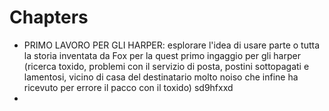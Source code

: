 # Chapters

* PRIMO LAVORO PER GLI HARPER: esplorare l'idea di usare parte o tutta la storia inventata da Fox per la quest primo ingaggio per gli harper (ricerca toxido, problemi con il servizio di posta, postini sottopagati e lamentosi, vicino di casa del destinatario molto noiso che infine ha ricevuto per errore il pacco con il toxido) sd9hfxxd
* ​
